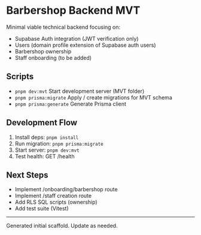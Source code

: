 # Barbershop Backend MVT

Minimal viable technical backend focusing on:

- Supabase Auth integration (JWT verification only)
- Users (domain profile extension of Supabase auth users)
- Barbershop ownership
- Staff onboarding (to be added)

## Scripts

- `pnpm dev:mvt` Start development server (MVT folder)
- `pnpm prisma:migrate` Apply / create migrations for MVT schema
- `pnpm prisma:generate` Generate Prisma client

## Development Flow

1. Install deps: `pnpm install`
2. Run migration: `pnpm prisma:migrate`
3. Start server: `pnpm dev:mvt`
4. Test health: GET /health

## Next Steps

- Implement /onboarding/barbershop route
- Implement /staff creation route
- Add RLS SQL scripts (ownership)
- Add test suite (Vitest)

---

Generated initial scaffold. Update as needed.
